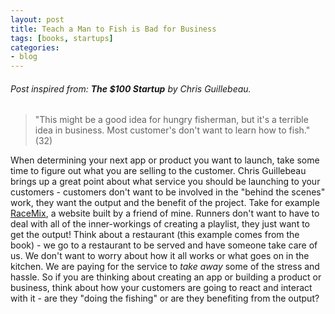 ```yaml
---
layout: post
title: Teach a Man to Fish is Bad for Business
tags: [books, startups]
categories:
- blog
---
```


###### Post inspired from: **The $100 Startup** by Chris Guillebeau.
> "This might be a good idea for hungry fisherman, but it's a terrible idea in business. Most customer's don't want to learn how to fish." (32)

When determining your next app or product you want to launch, take some time to figure out what you are selling to the customer. Chris Guillebeau brings up a great point about what service you should be launching to your customers - customers don't want to be involved in the "behind the scenes" work, they want the output and the benefit of the project. Take for example [RaceMix](https://www.yourracemix.com/), a website built by a friend of mine. Runners don't want to have to deal with all of the inner-workings of creating a playlist, they just want to get the output! Think about a restaurant (this example comes from the book) - we go to a restaurant to be served and have someone take care of us. We don't want to worry about how it all works or what goes on in the kitchen. We are paying for the service to *take away* some of the stress and hassle. So if you are thinking about creating an app or building a product or business, think about how your customers are going to react and interact with it - are they "doing the fishing" or are they benefiting from the output?
